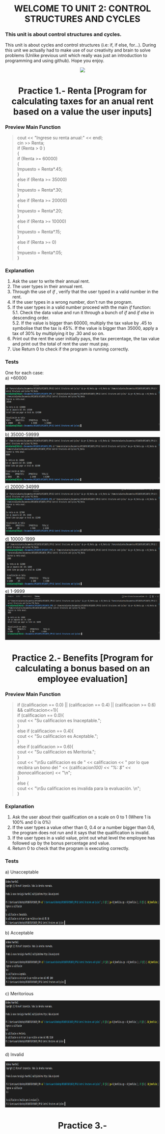 <h1 align="center">
WELCOME TO UNIT 2: CONTROL STRUCTURES AND CYCLES

### This unit is about control structures and cycles.
This unit is about cycles and control structures (i.e: if, if else, for...). During this unit we actually had to make use of our creativity and brain to solve problems (Unlike previous unit which really was just an introduction to programming and using github). Hope you enjoy.

<p align="center">
    <img src="https://mozwebdev.in/wp-content/uploads/2021/11/software-development.png">


<h1 align="center">
Practice 1.- Renta [Program for calculating taxes for an anual rent based on a value the user inputs]
</h4>

### Preview Main Function  
 >  cout << "Ingrese su renta anual:" << endl;  
    cin >> Renta;  
    if (Renta > 0 )  
    {  
        if (Renta >= 60000)  
        {  
            Impuesto = Renta*.45;  
        }  
        else if (Renta >= 35000)  
        {  
            Impuesto = Renta*.30;  
        }  
        else if (Renta >= 20000)  
        {  
            Impuesto = Renta*.20;  
        }  
        else if (Renta >= 10000)  
        {  
            Impuesto = Renta*.15;  
        }  
        else if (Renta >= 0)  
        {  
            Impuesto = Renta*.05;  
        } 



### Explanation
1. Ask the user to write their annual rent.
2. The user types in their annual rent.
3. Through the use of _if_ , verify that the user typed in a valid number in the rent.
4. If the user types in a wrong number, don't run the program.
5. If the user types in a valid number proceed with the main _if_ function:  
5.1. Check the data value and run it through a bunch of _if_ and _if else_ in descending order.  
5.2. If the value is bigger than 60000, multiply the tax value by .45 to symbolise that the tax is 45%. If the value is bigger than 35000, apply a tax of 30% by multiplying it by .30 and so on.  
6. Print out the rent the user initially pays, the tax percentage, the tax value and print out the total of rent the user must pay.
7. Use Return 0 to check if the program is running correctly.
### Tests
One for each case:  
a) +60000  
<div align ="center">
<img alt="45" height="150" src="Imagenes/45percent.png"/>
</div>  
b) 35000-59999  
<div align ="center">
<img alt="30" height="150" src="Imagenes/30percent.png"/>
</div>  
c) 20000-34999  
<div align ="center">
<img alt="20" height="150" src="Imagenes/20percent.png"/>
</div>  
d) 10000-1999  
<div align ="center">
<img alt="15" height="150" src="Imagenes/15percent.png"/>
</div>  
e) 1-9999  
<div align ="center">
<img alt="5" height="150" src="Imagenes/5Percent.png"/>
</div>  
  
<h1 align="center">
Practice 2.- Benefits [Program for calculating a bonus based on an employee evaluation]
</h4>

### Preview Main Function
> if ((calificacion == 0.0) || (calificacion == 0.4) || (calificacion >= 0.6) && calificacion<=1){  
        if (calificacion == 0.0){  
            cout << "Su calificacion es Inaceptable.";  
        }  
        else if (calificacion == 0.4){  
            cout << "Su calificacion es Aceptable.";  
        }     
        else if (calificacion >= 0.6){  
            cout << "Su calificacion es Meritoria.";  
        }  
        cout << "\nSu calificacion es de " << calificacion << " por lo que recibira un bono del " << (calificacion*100) << "%: $" << (bono*calificacion) << "\n";  
    }  
    else {  
        cout << "\nSu calificacion es invalida para la evaluación.  \n";    
    }    

### Explanation
1. Ask the user about their qualification on a scale on 0 to 1 (Where 1 is 100% and 0 is 0%)
2. If the user types a value other than 0, 0.4 or a number bigger than 0.6, the program does not run and it says that the qualification is invalid.
3. If the user types in a valid value, print out what level the employee has followed up by the bonus percentage and value.
4. Return 0 to check that the program is executing correctly.

### Tests
a) Unacceptable

<div align ="center">
<img alt="unacceptable" height="150" src="Imagenes/unacceptable.png"/>
</div> 

b) Acceptable

<div align ="center">
<img alt="acceptable" height="150" src="Imagenes/acceptable.png"/>
</div> 

c) Meritorious

<div align ="center">
<img alt="meritorious" height="150" src="Imagenes/merit.png"/>
</div> 

d) Invalid

<div align ="center">
<img alt="invalid" height="150" src="Imagenes/invalid.png"/>
</div> 

<h1 align="center">
Practice 3.-
</h4>